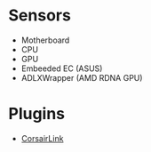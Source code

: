 # Sensors
- Motherboard
- CPU
- GPU
- Embeeded EC (ASUS)
- ADLXWrapper (AMD RDNA GPU)

# Plugins
- [CorsairLink](https://github.com/EvanMulawski/FanControl.CorsairLink)
